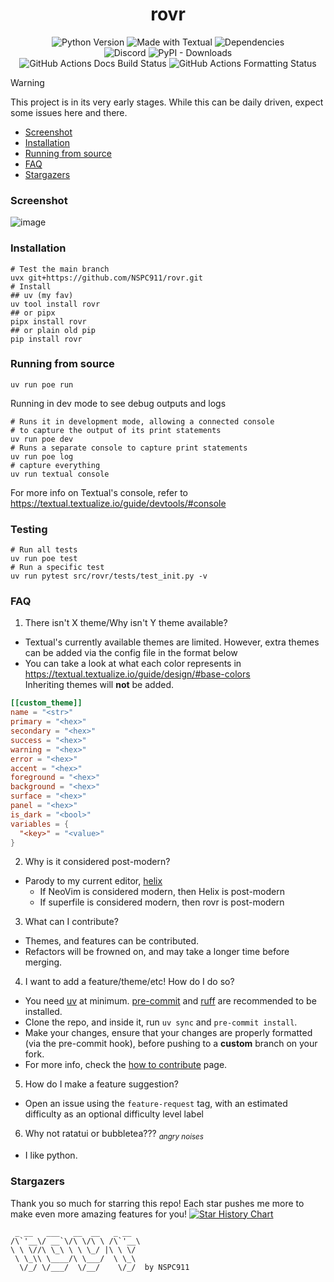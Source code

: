 <div align="center">
  <h1>rovr</h1>
  <img alt="Python Version" src="https://img.shields.io/pypi/pyversions/rovr?style=for-the-badge&logo=python&logoColor=white&color=yellow">
  <img alt="Made with Textual" src="https://img.shields.io/badge/made_with-textual-0b171d?style=for-the-badge&logoColor=white">
  <!--python -c "import toml;print(len(toml.load('uv.lock')['package']))"-->
  <img alt="Dependencies" src="https://img.shields.io/badge/Dependencies-85-purple?style=for-the-badge">
  <br>
  <img alt="Discord" src="https://img.shields.io/discord/1110189201313513552?style=for-the-badge&logo=discord&logoColor=white&color=%235865f2">
  <img alt="PyPI - Downloads" src="https://img.shields.io/pypi/dw/rovr?style=for-the-badge&logo=pypi&logoColor=white&color=darkgreen">
  <br>
  <img alt="GitHub Actions Docs Build Status" src="https://img.shields.io/github/actions/workflow/status/nspc911/rovr/.github%2Fworkflows%2Fdeploy.yml?style=for-the-badge&label=docs">
  <img alt="GitHub Actions Formatting Status" src="https://img.shields.io/github/actions/workflow/status/nspc911/rovr/.github%2Fworkflows%2Fformatting.yml?style=for-the-badge&label=style">
</div>

> [!warning]
> This project is in its very early stages. While this can be daily driven, expect some issues here and there.

<!--toc:start-->

- [Screenshot](#screenshot)
- [Installation](#installation)
- [Running from source](#running-from-source)
- [FAQ](#faq)
- [Stargazers](#stargazers)
<!--toc:end-->

### Screenshot

![image](https://github.com/NSPC911/rovr/blob/master/img%2F0.1.0%2Frovr_main.png?raw=true)

### Installation

```pwsh
# Test the main branch
uvx git+https://github.com/NSPC911/rovr.git
# Install
## uv (my fav)
uv tool install rovr
## or pipx
pipx install rovr
## or plain old pip
pip install rovr
```

### Running from source

```pwsh
uv run poe run
```

Running in dev mode to see debug outputs and logs
```pwsh
# Runs it in development mode, allowing a connected console
# to capture the output of its print statements
uv run poe dev
# Runs a separate console to capture print statements
uv run poe log
# capture everything
uv run textual console
```
For more info on Textual's console, refer to https://textual.textualize.io/guide/devtools/#console

### Testing

```pwsh
# Run all tests
uv run poe test
# Run a specific test
uv run pytest src/rovr/tests/test_init.py -v
```

### FAQ

1. There isn't X theme/Why isn't Y theme available?

- Textual's currently available themes are limited. However, extra themes can be added via the config file in the format below
- You can take a look at what each color represents in https://textual.textualize.io/guide/design/#base-colors<br>Inheriting themes will **not** be added.

```toml
[[custom_theme]]
name = "<str>"
primary = "<hex>"
secondary = "<hex>"
success = "<hex>"
warning = "<hex>"
error = "<hex>"
accent = "<hex>"
foreground = "<hex>"
background = "<hex>"
surface = "<hex>"
panel = "<hex>"
is_dark = "<bool>"
variables = {
  "<key>" = "<value>"
}
```

2. Why is it considered post-modern?

- Parody to my current editor, [helix](https://helix-editor.com)
  - If NeoVim is considered modern, then Helix is post-modern
  - If superfile is considered modern, then rovr is post-modern

3. What can I contribute?

- Themes, and features can be contributed.
- Refactors will be frowned on, and may take a longer time before merging.

4. I want to add a feature/theme/etc! How do I do so?

- You need [uv](https://docs.astral.sh/uv) at minimum. [pre-commit](https://pre-commit.com/) and [ruff](https://docs.astral.sh/ruff) are recommended to be installed.
- Clone the repo, and inside it, run `uv sync` and `pre-commit install`.
- Make your changes, ensure that your changes are properly formatted (via the pre-commit hook), before pushing to a **custom** branch on your fork.
- For more info, check the [how to contribute](https://nspc911.github.io/rovr/contributing/how-to-contribute) page.

5. How do I make a feature suggestion?

- Open an issue using the `feature-request` tag, with an estimated difficulty as an optional difficulty level label

6. Why not ratatui or bubbletea??? <sub><i>angry noises</i></sub>

- I like python.


### Stargazers
Thank you so much for starring this repo! Each star pushes me more to make even more amazing features for you!
<a href="https://www.star-history.com/#nspc911/rovr&Date">
 <picture>
   <source media="(prefers-color-scheme: dark)" srcset="https://api.star-history.com/svg?repos=nspc911/rovr&type=Date&theme=dark" />
   <source media="(prefers-color-scheme: light)" srcset="https://api.star-history.com/svg?repos=nspc911/rovr&type=Date" />
   <img alt="Star History Chart" src="https://api.star-history.com/svg?repos=nspc911/rovr&type=Date" />
 </picture>
</a>

```
 _ __   ___   __  __   _ __
/\`'__\/ __`\/\ \/\ \ /\`'__\
\ \ \//\ \_\ \ \ \_/ |\ \ \/
 \ \_\\ \____/\ \___/  \ \_\
  \/_/ \/___/  \/__/    \/_/  by NSPC911
```
